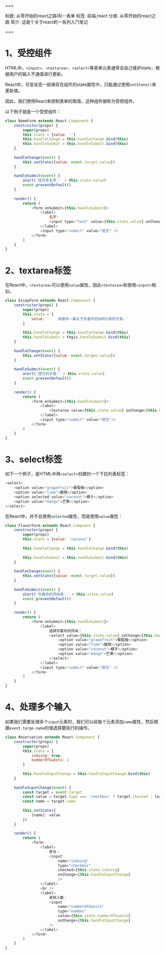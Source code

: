 ===

标题: 从零开始的react之路(8)--表单
标签: 前端,react
分类: 从零开始的react之路
简介: 这是个关于react的一系列入门笔记

===

# 1、受控组件

HTML中，`<input>`、`<textarea>`、`<select>`等表单元素通常会自己维护state，根据用户的输入不通值进行更新。

React中，可变状态一般保存在组件的state属性中，只能通过使用`setState()`来更新值。


因此，我们使用React来控制表单的取值，这种组件被称为受控组件。

以下例子就是一个受控组件：

```js
class NameForm extends React.Component {
	constructor(props) {
		super(props)
		this.state = {value: ''}
		this.handleChange = this.handleChange.bind(this)
		this.handleSubmit = this.handleSubmit.bind(this)
	}
	
	handleChange(event) {
		this.setState({value: event.target.value})
	}
	
	handleSubmit(event) {
		alert('提交多名字：' + this.state.value)
		event.preventDefault()
	}
	
	render() {
		return (
			<form onSubmit={this.handleSubmit}>
				<label>
					名字:
					<input type="text" value={this.state.value} onChange={this.handleChange} />
				</label>
				<input type="submit" value="提交" />
			</form>
		)
	}
}
```

# 2、textarea标签
在React中，`<textarea>`可以使用`value`属性，因此`<textarea>`和使用`<input>`相似。

```js
class EssayForm extends React.Component {
	constructor(props) {
		super(props)
		this.state = {
			value: '	请撰写一篇关于你喜欢的DOM元素的文章。'
		}
		
		this.handleChange = this.handleChange.bind(this)
		this.handleSubmit = thgis.handleSubmit.bind(this)
	}
	
	handleChange(event) {
		this.setState({value: event.targee.value})
	}
	
	handleSubmit(event) {
		alert('提交的文章:' + this.state.value)
		event.preventDefault()
	}
	
	render() {
		return (
			<form onSubmit={this.handleSubmit}>
				<label>
					<textarea value={this.state.value} onChange={this.handleChange} />
				</label>
				<input type="submit" value="提交"/>
			</form>
		)
	}
}
```

# 3、select标签

如下一个例子，是HTML中用`<select>`创建的一个下拉列表标签：

```js
<select>
	<option value="grapefruit">葡萄柚</option>
	<option value="lime">酸橙</option>
	<option selected value="coconut">椰子</option>
	<option value="mango">芒果</option>
</select>
```
在React中，并不会使用`selected`属性，而是使用`value`属性：

```js
class FlavorForm extends React.Compoent {
	constructor(props) {
		super(props)
		this.state = {value: 'coconut'}
		
		this.handleChange = this.handleChange.bind(this)
		
		this.handleSubmit = this.handleSubmit.bind(this)
	}
	
	handleChange(event) {
		this.setState({value: event.target.value})
	}
	
	handleSubmit(event) {
		alert('你喜欢的风味是：' + this.state.value)
		event.preventDefault()
	}
	
	render() {
		return (
			<form onSubmit={this.handleSubmit}>
				<label>
					选择你喜欢的风味：
					<select value={this.state.value} onChange={this.handleChange}>
						<option value="grapefruit">葡萄柚</option>
						<option value="lime">酸橙</option>
						<option value="coconut">椰子</option>
						<option value="mango">芒果</option>
					</select>
				</label>
				<input type="submit" value="提交" />
			</form>
		)
	}
}
```

# 4、处理多个输入

如果我们需要处理多个`input`元素时，我们可以给每个元素添加`name`属性，然后根据`event.targe.name`的值选择要执行的操作。

```js
class Reservation extends React.Component {
	constructor(props) {
		super(props)
		this.state = {
			isGoing: true.
			numberOfGuests: 2
		}
		
		this.handleInputChange = this.handleInputChange.bind(this)
	}
	
	handleInputChange(event) {
		const target = event.target
		const value = target.type === 'checkbox' ? target.checked : target.value
		const name = target.name
		
		this.setState({
			[name]: value
		})
	}
	
	render() {
		return (
			<form>
				<label>
					参与：
					<input
						name="isGoing"
						type="checkbox"
						checked={this.state.isGoing}
						onChange={this.handleInputChange} 
						/>
				</label>
				<br />
				<label>
					来宾人数：
					<input 
						name="numberOfGuests"
						type="number"
						value={this.state.numberOfGuests}
						onChange={this.handleInputChange}
					/>
				</label>
			</form>
		)
	}
}
```
